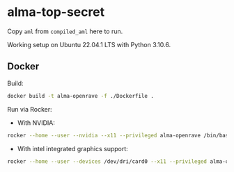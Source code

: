 # alma-top-secret

Copy `aml` from `compiled_aml` here to run.

Working setup on Ubuntu 22.04.1 LTS with Python 3.10.6.

## Docker

Build:

```bash
docker build -t alma-openrave -f ./Dockerfile .
```

Run via Rocker:

- With NVIDIA:

```bash
rocker --home --user --nvidia --x11 --privileged alma-openrave /bin/bash
```

- With intel integrated graphics support:


```bash
rocker --home --user --devices /dev/dri/card0 --x11 --privileged alma-openrave /bin/bash
```
